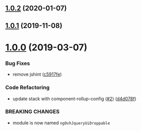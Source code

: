 ## [1.0.2](https://github.com/ovh-ux/ng-ovh-jquery-ui-droppable/compare/v1.0.1...v1.0.2) (2020-01-07)



## [1.0.1](https://github.com/ovh-ux/ng-ovh-jquery-ui-droppable/compare/v1.0.0...v1.0.1) (2019-11-08)



# [1.0.0](https://github.com/ovh-ux/ng-ovh-jquery-ui-droppable/compare/0.1.1...1.0.0) (2019-03-07)


### Bug Fixes

* remove jshint ([c5917fe](https://github.com/ovh-ux/ng-ovh-jquery-ui-droppable/commit/c5917fe))


### Code Refactoring

* update stack with component-rollup-config ([#2](https://github.com/ovh-ux/ng-ovh-jquery-ui-droppable/issues/2)) ([d4d078f](https://github.com/ovh-ux/ng-ovh-jquery-ui-droppable/commit/d4d078f))


### BREAKING CHANGES

* module is now named `ngOvhJqueryUiDroppable`



